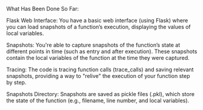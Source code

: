 What Has Been Done So Far:


Flask Web Interface: You have a basic web interface (using Flask) where you can load snapshots of a function’s execution, displaying the values of local variables.

Snapshots: You're able to capture snapshots of the function’s state at different points in time (such as entry and after execution). These snapshots contain the local variables of the function at the time they were captured.

Tracing: The code is tracing function calls (trace_calls) and saving relevant snapshots, providing a way to "relive" the execution of your function step by step.

Snapshots Directory: Snapshots are saved as pickle files (.pkl), which store the state of the function (e.g., filename, line number, and local variables).
